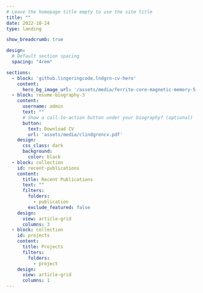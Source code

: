 ```yaml
---
# Leave the homepage title empty to use the site title
title: ""
date: 2022-10-24
type: landing

show_breadcrumb: true

design:
  # Default section spacing
  spacing: "4rem"

sections:
  - block: 'github.lingeringcode.lndgrn-cv-hero'
    content:
      hero_bg_image_url: '/assets/media/ferrite-core-magnetic-memory-5-patent-fig.png'
  - block: resume-biography-3
    content:
      username: admin
      text: ""
      # Show a call-to-action button under your biography? (optional)
      button:
        text: Download CV
        url: 'assets/media/clindgrencv.pdf'
    design:
      css_class: dark
      background:
        color: black
  - block: collection
    id: recent-publications
    content:
      title: Recent Publications
      text: ""
      filters:
        folders:
          - publication
        exclude_featured: false
    design:
      view: article-grid
      columns: 3
  - block: collection
    id: projects
    content:
      title: Projects
      filters:
        folders:
          - project
    design:
      view: article-grid
      columns: 1
---
```

